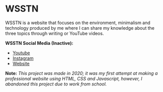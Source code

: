 # WSSTN

WSSTN is a website that focuses on the environment, minimalism and technology produced by me where I can share my knowledge about the three topics through writing or YouTube videos.

<b>WSSTN Social Media (Inactive):</b>
- [Youtube](https://www.youtube.com/channel/UCTCe6ZcR7TATGEd_4jScmVQ)
- [Instagram](https://www.instagram.com/wsstn_id/)
- [Website](https://wsstn.github.io/wsstn/)

<b>Note:</b> <i>This project was made in 2020; it was my first attempt at making a professional website using HTML, CSS and Javascript, however, I abandoned this project due to work from school.</i>
